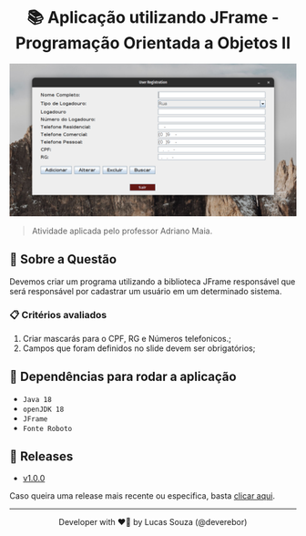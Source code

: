 <h1 align="center">📚 Aplicação utilizando JFrame - Programação Orientada a Objetos II</h1>

<p align="center">

![app overview](./.github/assets/images/2022-05-07_17-48.png)

</p>

> Atividade aplicada pelo professor Adriano Maia.

## 📢 Sobre a Questão

Devemos criar um programa utilizando a biblioteca JFrame responsável que será responsável por cadastrar um usuário 
em um determinado sistema.

### 📋 Critérios avaliados

1. Criar mascarás para o CPF, RG e Números telefonicos.;
2. Campos que foram definidos no slide devem ser obrigatórios;

## 🎯 Dependências para rodar a aplicação

- `Java 18`
- `openJDK 18`
- `JFrame`
- `Fonte Roboto`

## 🚀 Releases

- [v1.0.0](https://github.com/deverebor/jframe-user-registration/releases/tag/1.0)

Caso queira uma release mais recente ou especifica, basta [clicar aqui](https://github.com/deverebor/jframe-user-registration/releases/).

---

<p align='center'>
  Developer with ❤️‍🔥 by Lucas Souza (@deverebor)
</p>
